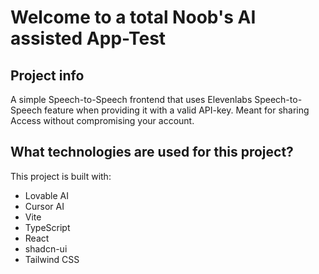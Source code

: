# Welcome to a total Noob's AI assisted App-Test
## Project info
A simple Speech-to-Speech frontend that uses Elevenlabs Speech-to-Speech feature when providing it with a valid API-key. 
Meant for sharing Access without compromising your account.

## What technologies are used for this project?

This project is built with:

- Lovable AI
- Cursor AI
- Vite
- TypeScript
- React
- shadcn-ui
- Tailwind CSS


